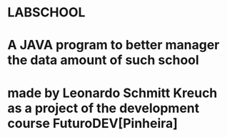 # LABSCHOOL

# A JAVA program to better manager the data amount of such school

# made by Leonardo Schmitt Kreuch as a project of the development course FuturoDEV[Pinheira]
